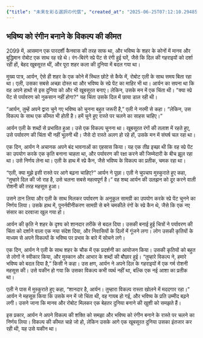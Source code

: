 ```yaml
---
{"title": "未来を彩る選択の代償", "created_at": "2025-06-25T07:12:10.294852+09:00", "pattern_id": 5, "pattern_name": "選択の代償型", "year": 2099}
---
```


## भविष्य को रंगीन बनाने के विकल्प की कीमत

2099 में, आसमान एक पारदर्शी कैनवास की तरह साफ था, और भविष्य के शहर के कोनों में मानव और बुद्धिमान रोबोट एक साथ रह रहे थे। रंग-बिरंगे स्प्रे पेंट से रंगी हुई घरें, जैसे कि दिल की गहराइयों को दर्शा रही हों, बेहद खूबसूरत थीं, और पूरा शहर कला की दुनिया में बदल गया था।

मुख्य पात्र, आर्यन, ऐसे ही शहर के एक कोने में स्थित छोटे से कैफे में, रोबोट एली के साथ समय बिता रहा था। एली, उसका सबसे अच्छा दोस्त था और भविष्य के स्प्रे पेंट का माहिर भी था। आर्यन का सपना था कि वह अपने हाथों से इस दुनिया को और भी खूबसूरत बनाए। लेकिन, उसके मन में एक चिंता थी। "क्या स्प्रे पेंट से पर्यावरण को नुकसान नहीं होगा?" यह चिंता उसके दिल में छाया डाल रही थी।

“आर्यन, तुम्हें अपने द्वारा चुने गए भविष्य को चुनना बहुत जरूरी है,” एली ने नरमी से कहा। “लेकिन, उस विकल्प के साथ एक कीमत भी होती है। हमें चुने हुए रास्ते पर चलने का साहस चाहिए।”

आर्यन एली के शब्दों से प्रभावित हुआ। उसे एक विकल्प चुनना था। खूबसूरत रंगों की तलाश में रहते हुए, उसे पर्यावरण की चिंता भी नहीं भूलनी थी। जैसे दो रास्ते अलग हो रहे हों, उसके मन में संघर्ष चल रहा था।

एक दिन, आर्यन ने अचानक अपने बंद भावनाओं का एहसास किया। यह एक तीव्र इच्छा थी कि वह स्प्रे पेंट का उपयोग करके एक कृति बनाना चाहता था, और पर्यावरण की रक्षा करने की जिम्मेदारी के बीच झूल रहा था। उसे निर्णय लेना था। एली के हाथ में स्प्रे कैन, जैसे भविष्य के विकल्प का प्रतीक, चमक रहा था।

“एली, क्या मुझे इसी रास्ते पर आगे बढ़ना चाहिए?” आर्यन ने पूछा। एली ने चुपचाप मुस्कुराते हुए कहा, “तुम्हारे दिल की जो राह है, उसे चलना सबसे महत्वपूर्ण है।” वह शब्द आर्यन की उलझन को दूर करने वाली रोशनी की तरह महसूस हुआ।

उसने ठान लिया और एली के साथ मिलकर पर्यावरण के अनुकूल सामग्री का उपयोग करके स्प्रे पेंट चुनने का निर्णय लिया। उसके हाथ में, पुनर्नवीनीकरण सामग्री से बने चमकीले रंगों के स्प्रे कैन थे, जैसे कि एक नए संसार का दरवाजा खुल गया हो।

आर्यन की कृति ने शहर के दृश्य को शानदार तरीके से बदल दिया। उसकी बनाई हुई चित्रों ने पर्यावरण की चिंता को दर्शाने वाला एक नया संदेश दिया, और निवासियों के दिलों में गूंजने लगा। लोग उसकी कृतियों के माध्यम से अपने विकल्पों के भविष्य पर प्रभाव के बारे में सोचने लगे।

एक दिन, आर्यन ने एली के साथ शहर के चौक में एक प्रदर्शनी का आयोजन किया। उसकी कृतियों को बहुत से लोगों ने स्वीकार किया, और मुस्कान और आभार के शब्दों की बौछार हुई। “तुम्हारे विकल्प ने, हमारे भविष्य को बदल दिया है,” किसी ने कहा। उस क्षण, आर्यन ने अपने दिल के गहराइयों में एक गर्म रोशनी महसूस की। उसे यकीन हो गया कि उसका विकल्प कभी व्यर्थ नहीं था, बल्कि एक नई आशा का प्रतीक था।

एली ने पास में मुस्कुराते हुए कहा, “शानदार है, आर्यन। तुम्हारा विकल्प रास्ता खोलने में मददगार रहा।” आर्यन ने महसूस किया कि उसके मन में जो चिंता थी, वह गायब हो गई, और भविष्य के प्रति उम्मीद बढ़ने लगी। उसने जाना कि मानव और रोबोट मिलकर एक बेहतर दुनिया बनाने की खुशी को समझते हैं।

इस प्रकार, आर्यन ने अपने विकल्प की शक्ति को समझा और भविष्य को रंगीन बनाने के रास्ते पर चलने का निर्णय लिया। विकल्प की कीमत चाहे जो हो, लेकिन उसके आगे एक खूबसूरत दुनिया उसका इंतजार कर रही थी, यह उसे यकीन था।
